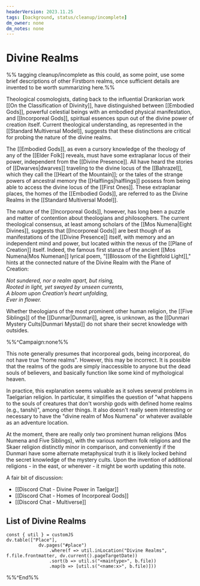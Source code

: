 ```yaml
---
headerVersion: 2023.11.25
tags: [background, status/cleanup/incomplete]
dm_owner: none
dm_notes: none
---
```

# Divine Realms

%% tagging cleanup/incomplete as this could, as some point, use some brief descriptions of other Firstborn realms, once sufficient details are invented to be worth summarizing here.%%

Theological cosmologists, dating back to the influential Drankorian work [[On the Classification of Divinity]], have distinguished between [[Embodied Gods]], powerful celestial beings with an embodied physical manifestation, and [[Incorporeal Gods]], spiritual essences spun out of the divine power of creation itself. Current theological understanding, as represented in the [[Standard Multiversal Model]], suggests that these distinctions are critical for probing the nature of the divine realms. 

The [[Embodied Gods]], as even a cursory knowledge of the theology of any of the [[Elder Folk]] reveals, must have some extraplanar locus of their power, independent from the [[Divine Presence]]. All have heard the stories of [[Dwarves|dwarves]] traveling to the divine locus of the [[Bahrazel]], which they call the [[Heart of the Mountain]]; or the tales of the strange powers of ancestral memory the [[Halflings|halflings]] possess from being able to access the divine locus of the [[First Ones]]. These extraplanar places, the homes of the [[Embodied Gods]], are referred to as the Divine Realms in the [[Standard Multiversal Model]]. 

The nature of the [[Incorporeal Gods]], however, has long been a puzzle and matter of contention about theologians and philosophers. The current theological consensus, at least among scholars of the [[Mos Numena|Eight Divines]], suggests that [[Incorporeal Gods]] are best though of as manifestations of the [[Divine Presence]] itself, with memory and an independent mind and power, but located within the nexus of the [[Plane of Creation]] itself. Indeed, the famous first stanza of the ancient [[Mos Numena|Mos Numenan]] lyrical poem, "[[Blossom of the Eightfold Light]]," hints at the connected nature of the Divine Realm with the Plane of Creation:

*Not sundered, nor a realm apart, but rising,*  
*Rooted in light, yet swayed by unseen currents,*  
*A bloom upon Creation’s heart unfolding,*  
*Ever in flower.*

Whether theologians of the most prominent other human religion, the [[Five Siblings]] of the [[Dunmar|Dunmari]], agree, is unknown, as the [[Dunmari Mystery Cults|Dunmari Mystai]] do not share their secret knowledge with outsides. 

%%^Campaign:none%%

This note generally presumes that incorporeal gods, being incorporeal, do not have true "home realms". However, this may be incorrect. It is possible that the realms of the gods are simply inaccessible to anyone but the dead souls of believers, and basically function like some kind of mythological heaven. 

In practice, this explanation seems valuable as it solves several problems in Taelgarian religion. In particular, it simplifies the question of "what happens to the souls of creatures that don't worship gods with defined home realms (e.g., tanshi)", among other things. It also doesn't really seem interesting or necessary to have the "divine realm of Mos Numena" or whatever available as an adventure location. 

At the moment, there are really only two prominent human religions (Mos Numena and Five Siblings), with the various northern folk religions and the Skaer religion distinctly minor in comparison, and conveniently if the Dunmari have some alternate metaphysical truth it is likely locked behind the secret knowledge of the mystery cults. Upon the invention of additional religions - in the east, or wherever - it might be worth updating this note. 

A fair bit of discussion:
- [[Discord Chat - Divine Power in Taelgar]]
- [[Discord Chat - Homes of Incorporeal Gods]]
- [[Discord Chat - Multiverse]]

## List of Divine Realms

```dataviewjs
const { util } = customJS
dv.table(["Place"], 
			dv.pages("#place")
				.where(f => util.inLocation("Divine Realms", f.file.frontmatter, dv.current().pageTargetDate))
				.sort(b => util.s("<maintype>", b.file))
				.map(b => [util.s("<name:x>", b.file)]))
```

%%^End%%